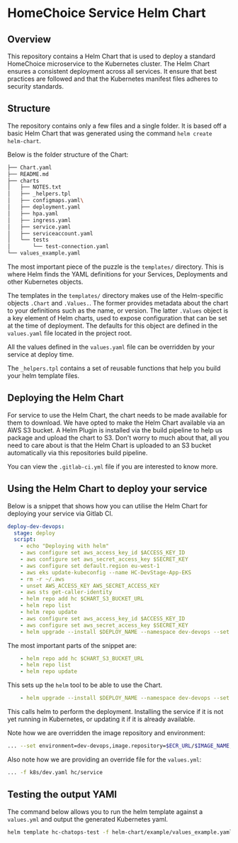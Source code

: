 # HomeChoice Service Helm Chart

## Overview

This repository contains a Helm Chart that is used to deploy a standard HomeChoice microservice to the Kubernetes cluster. The Helm Chart ensures a consistent deployment across all services. It ensure that best practices are followed and that the Kubernetes manifest files adheres to security standards.

## Structure

The repository contains only a few files and a single folder. It is based off a basic Helm Chart that was generated using the command `helm create helm-chart`.

Below is the folder structure of the Chart:

```bash
├── Chart.yaml
├── README.md
├── charts
│   ├── NOTES.txt
│   ├── _helpers.tpl
│   ├── configmaps.yaml\
│   ├── deployment.yaml
│   ├── hpa.yaml
│   ├── ingress.yaml
│   ├── service.yaml
│   ├── serviceaccount.yaml
│   └── tests
│       └── test-connection.yaml
└── values_example.yaml
```

The most important piece of the puzzle is the `templates/` directory. This is where Helm finds the YAML definitions for your Services, Deployments and other Kubernetes objects.

The templates in the `templates/` directory makes use of the Helm-specific objects `.Chart` and `.Values.`. The former provides metadata about the chart to your definitions such as the name, or version. The latter `.Values` object is a key element of Helm charts, used to expose configuration that can be set at the time of deployment. The defaults for this object are defined in the `values.yaml` file located in the project root.

All the values defined in the `values.yaml` file can be overridden by your service at deploy time.

The `_helpers.tpl` contains a set of reusable functions that help you build your helm template files.

## Deploying the Helm Chart

For service to use the Helm Chart, the chart needs to be made available for them to download. We have opted to make the Helm Chart available via an AWS S3 bucket. A Helm Plugin is installed via the build pipeline to help us package and upload the chart to S3. Don't worry to much about that, all you need to care about is that the Helm Chart is uploaded to an S3 bucket automatically via this repositories build pipeline.

You can view the `.gitlab-ci.yml` file if you are interested to know more.

## Using the Helm Chart to deploy your service

Below is a snippet that shows how you can utilise the Helm Chart for deploying your service via Gitlab CI.

```yaml
deploy-dev-devops:
  stage: deploy
  script:
    - echo "Deploying with helm"
    - aws configure set aws_access_key_id $ACCESS_KEY_ID
    - aws configure set aws_secret_access_key $SECRET_KEY
    - aws configure set default.region eu-west-1
    - aws eks update-kubeconfig --name HC-DevStage-App-EKS
    - rm -r ~/.aws
    - unset AWS_ACCESS_KEY AWS_SECRET_ACCESS_KEY
    - aws sts get-caller-identity
    - helm repo add hc $CHART_S3_BUCKET_URL
    - helm repo list
    - helm repo update
    - aws configure set aws_access_key_id $ACCESS_KEY_ID
    - aws configure set aws_secret_access_key $SECRET_KEY
    - helm upgrade --install $DEPLOY_NAME --namespace dev-devops --set environment=dev-devops,image.repository=$ECR_URL/$IMAGE_NAME,image.tag=$IMAGE_TAG -f k8s/dev.yaml hc/service
```

The most important parts of the snippet are:

```yaml
    - helm repo add hc $CHART_S3_BUCKET_URL
    - helm repo list
    - helm repo update
```

This sets up the `helm` tool to be able to use the Chart.

```yaml
    - helm upgrade --install $DEPLOY_NAME --namespace dev-devops --set environment=dev-devops,image.repository=$ECR_URL/$IMAGE_NAME,image.tag=$IMAGE_TAG -f k8s/dev.yaml hc/service
```

This calls helm to perform the deployment. Installing the service if it is not yet running in Kubernetes, or updating it if it is already available.

Note how we are overridden the image repository and environment:

```bash
... --set environment=dev-devops,image.repository=$ECR_URL/$IMAGE_NAME,image.tag=$IMAGE_TAG
```

Also note how we are providing an override file for the `values.yml`:

```bash
... -f k8s/dev.yaml hc/service
```

## Testing the output YAMl

The command below allows you to run the helm template against a `values.yml` and output the generated Kubernetes yaml.

```bash
helm template hc-chatops-test -f helm-chart/example/values_example.yaml ./helm-chart
```
